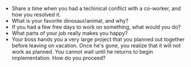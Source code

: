* Share a time when you had a techinical conflict with a co-worker, and how you resolved it.
* What is your favorite dinosaur/animal, and why?
* If you had a few free days to work on something, what would you do?
* What parts of your job really makes you happy?
* Your boss hands you a very large project that you planned out together before leaving on vacation. Once he's gone, you realize that it will not work as planned. You cannot wait until he returns to begin implementation. How do you proceed?